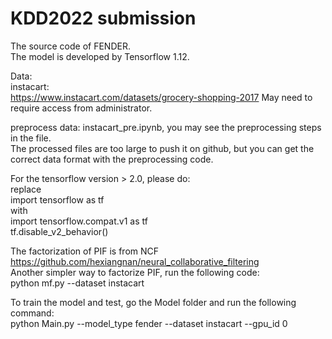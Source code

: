 # KDD2022 submission  

The source code of FENDER.  
The model is developed by Tensorflow 1.12.  

Data:  
instacart:  
https://www.instacart.com/datasets/grocery-shopping-2017
May need to require access from administrator.

preprocess data: instacart_pre.ipynb, you may see the preprocessing steps in the file.  
The processed files are too large to push it on github, but you can get the correct data format with the preprocessing code.  

For the tensorflow version > 2.0, please do:  
replace  
import tensorflow as tf  
with  
import tensorflow.compat.v1 as tf  
tf.disable_v2_behavior()  

The factorization of PIF is from NCF  
https://github.com/hexiangnan/neural_collaborative_filtering  
Another simpler way to factorize PIF, run the following code:  
python mf.py --dataset instacart

To train the model and test, go the Model folder and run the following command:  
python Main.py --model_type fender --dataset instacart --gpu_id 0

